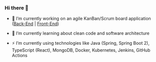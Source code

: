 ### Hi there 👋

- 🔭 I’m currently working on an agile KanBan/Scrum board application ([Back-End](https://github.com/flamestro/AgileIsTheNewOrange) | [Front-End](https://github.com/flamestro/agile-is-the-new-orange-ui))

- 🌱 I’m currently learning about clean code and software architecture

- ⚡ I’m currently using technologies like Java (Spring, Spring Boot 2), TypeScript (React), MongoDB, Docker, Kubernetes, Jenkins, GitHub Actions



<!--
**flamestro/flamestro** is a ✨ _special_ ✨ repository because its `README.md` (this file) appears on your GitHub profile.

Here are some ideas to get you started:

- 🌱 I’m currently learning ...
- 👯 I’m looking to collaborate on ...
- 🤔 I’m looking for help with ...
- 💬 Ask me about ...
- 📫 How to reach me: ...
- 😄 Pronouns: ...
- ⚡ Fun fact: ...
-->
